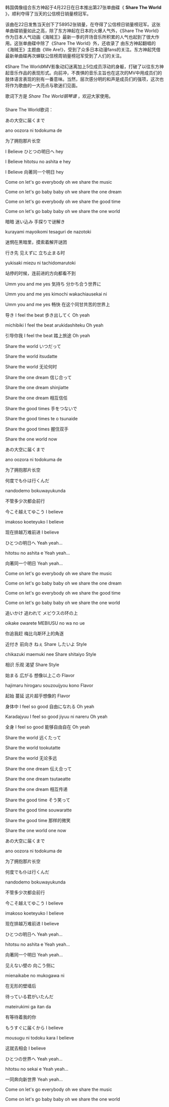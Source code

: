 

韩国偶像组合东方神起于4月22日在日本推出第27张单曲碟《 **Share The World** 》，顺利夺得了当天的公信榜日销量榜冠军。

该曲在22日发售当天创下了58952张销量，在夺得了公信榜日销量榜冠军。这张单曲碟销量如此之高，除了东方神起在日本的火爆人气外，《Share The
World》作为日本人气动画《海贼王》最新一季的开场音乐所积累的人气也起到了很大作用。这张单曲碟中除了《Share The World》外，还收录了
由东方神起翻唱的《海贼王》主题曲《We Are!》，受到了众多日本动漫fans的关注。东方神起凭借最新单曲碟再次蝉联公信榜周销量榜冠军受到了人们的关注。

《Share The
World》MV影象动幻迷离加上5位成员浮动的身躯，打破了以往东方神起音乐作品的表现形式。向前冲，不畏惧的音乐主旨也在这次的MV中用成员们的肢体语言表现的别有一番意味。当然，层次感分明的和声是成员们的强项，这次也将作为歌曲的一大亮点与歌迷们见面。

歌词下方是 _Share The World钢琴谱_ ，欢迎大家使用。

###  
Share The World歌词：

あの大空に届くまで

ano oozora ni todokuma de

为了拥抱那片长空

I Believe ひとつの明日へ hey

I Believe hitotsu no ashita e hey

I Believe 向著同一个明日 hey

Come on let's go everybody oh we share the music

Come on let's go baby baby oh we share the one dream

Come on let's go everybody oh we share the good time

Come on let's go baby baby oh we share the one world

暗暗 迷い込み 手探りで谜解き

kurayami mayoikomi tesaguri de nazotoki

迷惘在黑暗里，摸索着解开谜团

行き先 见えずに 立ち止まる时

yukisaki miezu ni tachidomarutoki

站停的时候，连前进的方向都看不到

Umm you and me yes 気持ち 分かち合う世界に

Umm you and me yes kimochi wakachiausekai ni

Umm you and me yes 畅快 在这个同甘共苦的世界上

导き I feel the beat 歩き出してく Oh yeah

michibiki I feel the beat arukidashiteku Oh yeah

引导你我 I feel the beat 踏上旅途 Oh yeah

Share the world いつだって

Share the world itsudatte

Share the world 无论何时

Share the one dream 信じ合って

Share the one dream shinjiatte

Share the one dream 相互信任

Share the good times 手をつないで

Share the good times te o tsunaide

Share the good times 握住双手

Share the one world now

あの大空に届くまで

ano oozora ni todokuma de

为了拥抱那片长空

何度でも仆は行くんだ

nandodemo bokuwayukunda

不管多少次都会前行

今こそ越えてゆこう I believe

imakoso koeteyuko I believe

现在排越万难前进 I believe

ひとつの明日へ Yeah yeah…

hitotsu no ashita e Yeah yeah...

向著同一个明日 Yeah yeah…

Come on let's go everybody oh we share the music

Come on let's go baby baby oh we share the one dream

Come on let's go everybody oh we share the good time

Come on let's go baby baby oh we share the one world

追いかけ 追われて メビウスの环の上

oikake owarete MEBIUSU no wa no ue

你追我赶 梅比乌斯环上的角逐

近付き 前向き ねぇ Share したいよ Style

chikazuki maemuki nee Share shitaiyo Style

相识 乐观 渴望 Share Style

始まる 広がる 想像以上この Flavor

hajimaru hirogaru souzouijyou kono Flavor

起始 蔓延 这片超乎想像的 Flavor

身体中 I feel so good 自由になれる Oh yeah

Karadajyuu I feel so good jiyuu ni nareru Oh yeah

全身 I feel so good 能够自由自在 Oh yeah

Share the world 远くたって

Share the world tookutatte

Share the world 无论多远

Share the one dream 伝え合って

Share the one dream tsutaeatte

Share the one dream 相互传递

Share the good time そう笑って

Share the good time souwaratte

Share the good time 那样的微笑

Share the one world one now

あの大空に届くまで

ano oozora ni todokuma de

为了拥抱那片长空

何度でも仆は行くんだ

nandodemo bokuwayukunda

不管多少次都会前行

今こそ越えてゆこう I believe

imakoso koeteyuko I believe

现在排越万难前进 I believe

ひとつの明日へ Yeah yeah…

hitotsu no ashita e Yeah yeah...

向著同一个明日 Yeah yeah…

见えない壁の 向こう侧に

mienaikabe no mukogawa ni

在无形的壁墙后

待っている君がいたんだ

mateirukimi ga itan da

有等待着我的你

もうすぐに届くから I believe

mousugu ni todoku kara I believe

这就去相会 I believe

ひとつの世界へ Yeah yeah…

hitotsu no sekai e Yeah yeah...

一同奔向新世界 Yeah yeah…

Come on let's go everybody oh we share the music

Come on let's go baby baby oh we share the one world

  

